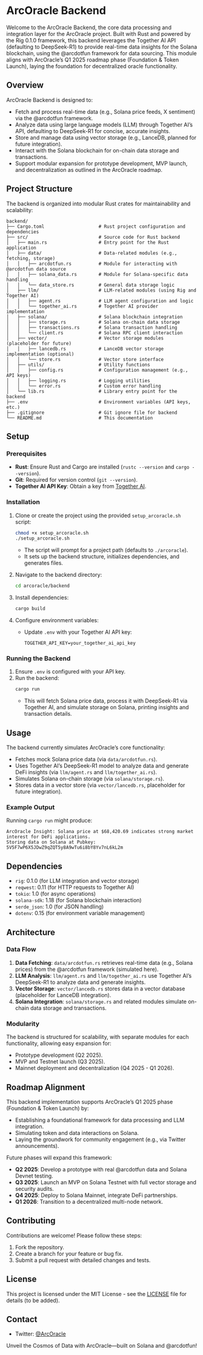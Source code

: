 # ArcOracle Backend

Welcome to the ArcOracle Backend, the core data processing and integration layer for the ArcOracle project. Built with Rust and powered by the Rig 0.1.0 framework, this backend leverages the Together AI API (defaulting to DeepSeek-R1) to provide real-time data insights for the Solana blockchain, using the @arcdotfun framework for data sourcing. This module aligns with ArcOracle’s Q1 2025 roadmap phase (Foundation & Token Launch), laying the foundation for decentralized oracle functionality.

## Overview

ArcOracle Backend is designed to:
- Fetch and process real-time data (e.g., Solana price feeds, X sentiment) via the @arcdotfun framework.
- Analyze data using large language models (LLM) through Together AI’s API, defaulting to DeepSeek-R1 for concise, accurate insights.
- Store and manage data using vector storage (e.g., LanceDB, planned for future integration).
- Interact with the Solana blockchain for on-chain data storage and transactions.
- Support modular expansion for prototype development, MVP launch, and decentralization as outlined in the ArcOracle roadmap.

## Project Structure

The backend is organized into modular Rust crates for maintainability and scalability:

```
backend/
├── Cargo.toml                    # Rust project configuration and dependencies
├── src/                          # Source code for Rust backend
│   ├── main.rs                   # Entry point for the Rust application
│   ├── data/                     # Data-related modules (e.g., fetching, storage)
│   │   ├── arcdotfun.rs          # Module for interacting with @arcdotfun data source
│   │   ├── solana_data.rs        # Module for Solana-specific data handling
│   │   └── data_store.rs         # General data storage logic
│   ├── llm/                      # LLM-related modules (using Rig and Together AI)
│   │   ├── agent.rs              # LLM agent configuration and logic
│   │   └── together_ai.rs        # Together AI provider implementation
│   ├── solana/                   # Solana blockchain integration
│   │   ├── storage.rs            # Solana on-chain data storage
│   │   ├── transactions.rs       # Solana transaction handling
│   │   └── client.rs             # Solana RPC client interaction
│   ├── vector/                   # Vector storage modules (placeholder for future)
│   │   ├── lancedb.rs            # LanceDB vector storage implementation (optional)
│   │   └── store.rs              # Vector store interface
│   ├── utils/                    # Utility functions
│   │   ├── config.rs             # Configuration management (e.g., API keys)
│   │   ├── logging.rs            # Logging utilities
│   │   └── error.rs              # Custom error handling
│   └── lib.rs                    # Library entry point for the backend
├── .env                          # Environment variables (API keys, etc.)
├── .gitignore                    # Git ignore file for backend
└── README.md                     # This documentation
```

## Setup

### Prerequisites
- **Rust**: Ensure Rust and Cargo are installed (`rustc --version` and `cargo --version`).
- **Git**: Required for version control (`git --version`).
- **Together AI API Key**: Obtain a key from [Together AI](https://www.together.ai).

### Installation
1. Clone or create the project using the provided `setup_arcoracle.sh` script:
   ```bash
   chmod +x setup_arcoracle.sh
   ./setup_arcoracle.sh
   ```
   - The script will prompt for a project path (defaults to `./arcoracle`).
   - It sets up the backend structure, initializes dependencies, and generates files.

2. Navigate to the backend directory:
   ```bash
   cd arcoracle/backend
   ```

3. Install dependencies:
   ```bash
   cargo build
   ```

4. Configure environment variables:
   - Update `.env` with your Together AI API key:
     ```env
     TOGETHER_API_KEY=your_together_ai_api_key
     ```

### Running the Backend
1. Ensure `.env` is configured with your API key.
2. Run the backend:
   ```bash
   cargo run
   ```
   - This will fetch Solana price data, process it with DeepSeek-R1 via Together AI, and simulate storage on Solana, printing insights and transaction details.

## Usage

The backend currently simulates ArcOracle’s core functionality:
- Fetches mock Solana price data (via `data/arcdotfun.rs`).
- Uses Together AI’s DeepSeek-R1 model to analyze data and generate DeFi insights (via `llm/agent.rs` and `llm/together_ai.rs`).
- Simulates Solana on-chain storage (via `solana/storage.rs`).
- Stores data in a vector store (via `vector/lancedb.rs`, placeholder for future integration).

### Example Output
Running `cargo run` might produce:
```
ArcOracle Insight: Solana price at $68,420.69 indicates strong market interest for DeFi applications.
Storing data on Solana at Pubkey: 5V5F7wP6X5JDwZ9qZQT5y8A9wTu6i8bY8Yv7nL6kL2m
```

## Dependencies
- `rig`: 0.1.0 (for LLM integration and vector storage)
- `reqwest`: 0.11 (for HTTP requests to Together AI)
- `tokio`: 1.0 (for async operations)
- `solana-sdk`: 1.18 (for Solana blockchain interaction)
- `serde_json`: 1.0 (for JSON handling)
- `dotenv`: 0.15 (for environment variable management)

## Architecture

### Data Flow
1. **Data Fetching**: `data/arcdotfun.rs` retrieves real-time data (e.g., Solana prices) from the @arcdotfun framework (simulated here).
2. **LLM Analysis**: `llm/agent.rs` and `llm/together_ai.rs` use Together AI’s DeepSeek-R1 to analyze data and generate insights.
3. **Vector Storage**: `vector/lancedb.rs` stores data in a vector database (placeholder for LanceDB integration).
4. **Solana Integration**: `solana/storage.rs` and related modules simulate on-chain data storage and transactions.

### Modularity
The backend is structured for scalability, with separate modules for each functionality, allowing easy expansion for:
- Prototype development (Q2 2025).
- MVP and Testnet launch (Q3 2025).
- Mainnet deployment and decentralization (Q4 2025 - Q1 2026).

## Roadmap Alignment
This backend implementation supports ArcOracle’s Q1 2025 phase (Foundation & Token Launch) by:
- Establishing a foundational framework for data processing and LLM integration.
- Simulating token and data interactions on Solana.
- Laying the groundwork for community engagement (e.g., via Twitter announcements).

Future phases will expand this framework:
- **Q2 2025**: Develop a prototype with real @arcdotfun data and Solana Devnet testing.
- **Q3 2025**: Launch an MVP on Solana Testnet with full vector storage and security audits.
- **Q4 2025**: Deploy to Solana Mainnet, integrate DeFi partnerships.
- **Q1 2026**: Transition to a decentralized multi-node network.

## Contributing
Contributions are welcome! Please follow these steps:
1. Fork the repository.
2. Create a branch for your feature or bug fix.
3. Submit a pull request with detailed changes and tests.

## License
This project is licensed under the MIT License - see the [LICENSE](LICENSE) file for details (to be added).

## Contact
- Twitter: [@ArcOracle](https://x.com/aiArcOracle)

Unveil the Cosmos of Data with ArcOracle—built on Solana and @arcdotfun!
